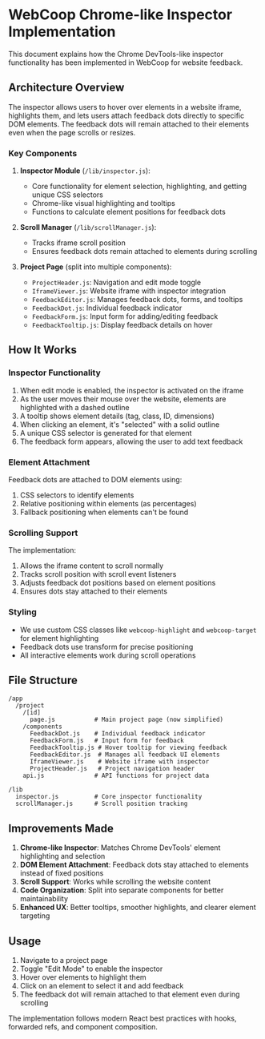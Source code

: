 # WebCoop Chrome-like Inspector Implementation

This document explains how the Chrome DevTools-like inspector functionality has been implemented in WebCoop for website feedback.

## Architecture Overview

The inspector allows users to hover over elements in a website iframe, highlights them, and lets users attach feedback dots directly to specific DOM elements. The feedback dots will remain attached to their elements even when the page scrolls or resizes.

### Key Components

1. **Inspector Module** (`/lib/inspector.js`): 
   - Core functionality for element selection, highlighting, and getting unique CSS selectors
   - Chrome-like visual highlighting and tooltips
   - Functions to calculate element positions for feedback dots

2. **Scroll Manager** (`/lib/scrollManager.js`):
   - Tracks iframe scroll position
   - Ensures feedback dots remain attached to elements during scrolling

3. **Project Page** (split into multiple components):
   - `ProjectHeader.js`: Navigation and edit mode toggle
   - `IframeViewer.js`: Website iframe with inspector integration
   - `FeedbackEditor.js`: Manages feedback dots, forms, and tooltips
   - `FeedbackDot.js`: Individual feedback indicator
   - `FeedbackForm.js`: Input form for adding/editing feedback
   - `FeedbackTooltip.js`: Display feedback details on hover

## How It Works

### Inspector Functionality

1. When edit mode is enabled, the inspector is activated on the iframe
2. As the user moves their mouse over the website, elements are highlighted with a dashed outline
3. A tooltip shows element details (tag, class, ID, dimensions)
4. When clicking an element, it's "selected" with a solid outline
5. A unique CSS selector is generated for that element
6. The feedback form appears, allowing the user to add text feedback

### Element Attachment

Feedback dots are attached to DOM elements using:
1. CSS selectors to identify elements
2. Relative positioning within elements (as percentages)
3. Fallback positioning when elements can't be found

### Scrolling Support

The implementation:
1. Allows the iframe content to scroll normally
2. Tracks scroll position with scroll event listeners
3. Adjusts feedback dot positions based on element positions
4. Ensures dots stay attached to their elements

### Styling

- We use custom CSS classes like `webcoop-highlight` and `webcoop-target` for element highlighting
- Feedback dots use transform for precise positioning
- All interactive elements work during scroll operations

## File Structure

```
/app
  /project
    /[id]
      page.js           # Main project page (now simplified)
    /components
      FeedbackDot.js    # Individual feedback indicator
      FeedbackForm.js   # Input form for feedback
      FeedbackTooltip.js # Hover tooltip for viewing feedback
      FeedbackEditor.js  # Manages all feedback UI elements
      IframeViewer.js    # Website iframe with inspector
      ProjectHeader.js   # Project navigation header
    api.js              # API functions for project data

/lib
  inspector.js          # Core inspector functionality
  scrollManager.js      # Scroll position tracking
```

## Improvements Made

1. **Chrome-like Inspector**: Matches Chrome DevTools' element highlighting and selection
2. **DOM Element Attachment**: Feedback dots stay attached to elements instead of fixed positions
3. **Scroll Support**: Works while scrolling the website content
4. **Code Organization**: Split into separate components for better maintainability
5. **Enhanced UX**: Better tooltips, smoother highlights, and clearer element targeting

## Usage

1. Navigate to a project page
2. Toggle "Edit Mode" to enable the inspector
3. Hover over elements to highlight them
4. Click on an element to select it and add feedback
5. The feedback dot will remain attached to that element even during scrolling

The implementation follows modern React best practices with hooks, forwarded refs, and component composition.
